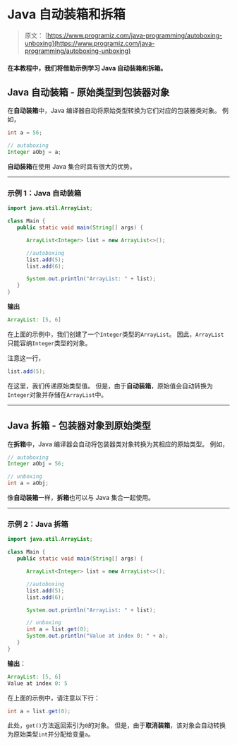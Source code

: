 # Java 自动装箱和拆箱

> 原文： [https://www.programiz.com/java-programming/autoboxing-unboxing](https://www.programiz.com/java-programming/autoboxing-unboxing)

#### 在本教程中，我们将借助示例学习 Java 自动装箱和拆箱。

## Java 自动装箱 - 原始类型到包装器对象

在**自动装箱**中，Java 编译器自动将原始类型转换为它们对应的包装器类对象。 例如，

```java
int a = 56;

// autoboxing
Integer aObj = a; 
```

**自动装箱**在使用 Java 集合时具有很大的优势。

* * *

### 示例 1：Java 自动装箱

```java
import java.util.ArrayList;

class Main {
   public static void main(String[] args) {

      ArrayList<Integer> list = new ArrayList<>();

      //autoboxing
      list.add(5);
      list.add(6);

      System.out.println("ArrayList: " + list);
   }
} 
```

**输出**

```java
ArrayList: [5, 6] 
```

在上面的示例中，我们创建了一个`Integer`类型的`ArrayList`。 因此，`ArrayList`只能容纳`Integer`类型的对象。

注意这一行，

```java
list.add(5); 
```

在这里，我们传递原始类型值。 但是，由于**自动装箱**，原始值会自动转换为`Integer`对象并存储在`ArrayList`中。

* * *

## Java 拆箱 - 包装器对象到原始类型

在**拆箱**中，Java 编译器会自动将包装器类对象转换为其相应的原始类型。 例如，

```java
// autoboxing
Integer aObj = 56;

// unboxing
int a = aObj; 
```

像**自动装箱**一样，**拆箱**也可以与 Java 集合一起使用。

* * *

### 示例 2：Java 拆箱

```java
import java.util.ArrayList;

class Main {
   public static void main(String[] args) {

      ArrayList<Integer> list = new ArrayList<>();

      //autoboxing
      list.add(5);
      list.add(6);

      System.out.println("ArrayList: " + list);

      // unboxing
      int a = list.get(0);
      System.out.println("Value at index 0: " + a);
   }
} 
```

**输出**：

```java
ArrayList: [5, 6]
Value at index 0: 5 
```

在上面的示例中，请注意以下行：

```java
int a = list.get(0); 
```

此处，`get()`方法返回索引为`0`的对象。 但是，由于**取消装箱**，该对象会自动转换为原始类型`int`并分配给变量`a`。